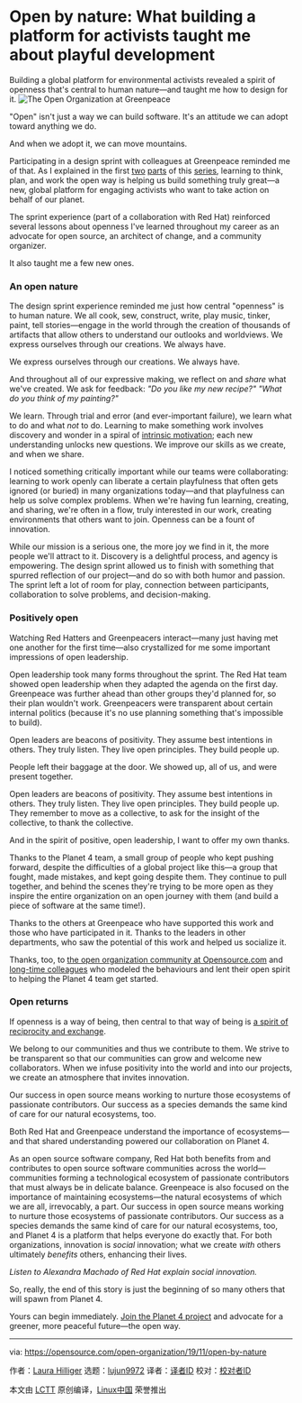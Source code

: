 [#]: collector: (lujun9972)
[#]: translator: ( )
[#]: reviewer: ( )
[#]: publisher: ( )
[#]: url: ( )
[#]: subject: (Open by nature: What building a platform for activists taught me about playful development)
[#]: via: (https://opensource.com/open-organization/19/11/open-by-nature)
[#]: author: (Laura Hilliger https://opensource.com/users/laurahilliger)

Open by nature: What building a platform for activists taught me about playful development
======
Building a global platform for environmental activists revealed a spirit
of openness that's central to human nature—and taught me how to design
for it.
![The Open Organization at Greenpeace][1]

"Open" isn't just a way we can build software. It's an attitude we can adopt toward anything we do.

And when we adopt it, we can move mountains.

Participating in a design sprint with colleagues at Greenpeace reminded me of that. As I explained in the first [two][2] [parts][3] of this [series][4], learning to think, plan, and work the open way is helping us build something truly great—a new, global platform for engaging activists who want to take action on behalf of our planet.

The sprint experience (part of a collaboration with Red Hat) reinforced several lessons about openness I've learned throughout my career as an advocate for open source, an architect of change, and a community organizer.

It also taught me a few new ones.

### An open nature

The design sprint experience reminded me just how central "openness" is to human nature. We all cook, sew, construct, write, play music, tinker, paint, tell stories—engage in the world through the creation of thousands of artifacts that allow others to understand our outlooks and worldviews. We express ourselves through our creations. We always have.

We express ourselves through our creations. We always have.

And throughout all of our expressive making, we reflect on and _share_ what we've created. We ask for feedback: _"Do you like my new recipe?" "What do you think of my painting?"_

We learn. Through trial and error (and ever-important failure), we learn what to do and what _not_ to do. Learning to make something work involves discovery and wonder in a spiral of [intrinsic motivation][5]; each new understanding unlocks new questions. We improve our skills as we create, and when we share.

I noticed something critically important while our teams were collaborating: learning to work openly can liberate a certain playfulness that often gets ignored (or buried) in many organizations today—and that playfulness can help us solve complex problems. When we're having fun learning, creating, and sharing, we're often in a flow, truly interested in our work, creating environments that others want to join. Openness can be a fount of innovation.

While our mission is a serious one, the more joy we find in it, the more people we'll attract to it. Discovery is a delightful process, and agency is empowering. The design sprint allowed us to finish with something that spurred reflection of our project—and do so with both humor and passion. The sprint left a lot of room for play, connection between participants, collaboration to solve problems, and decision-making.

### Positively open

Watching Red Hatters and Greenpeacers interact—many just having met one another for the first time—also crystallized for me some important impressions of open leadership.

Open leadership took many forms throughout the sprint. The Red Hat team showed open leadership when they adapted the agenda on the first day. Greenpeace was further ahead than other groups they'd planned for, so their plan wouldn't work. Greenpeacers were transparent about certain internal politics (because it's no use planning something that's impossible to build).

Open leaders are beacons of positivity. They assume best intentions in others. They truly listen. They live open principles. They build people up.

People left their baggage at the door. We showed up, all of us, and were present together.

Open leaders are beacons of positivity. They assume best intentions in others. They truly listen. They live open principles. They build people up. They remember to move as a collective, to ask for the insight of the collective, to thank the collective.

And in the spirit of positive, open leadership, I want to offer my own thanks.

Thanks to the Planet 4 team, a small group of people who kept pushing forward, despite the difficulties of a global project like this—a group that fought, made mistakes, and kept going despite them. They continue to pull together, and behind the scenes they're trying to be more open as they inspire the entire organization on an open journey with them (and build a piece of software at the same time!).

Thanks to the others at Greenpeace who have supported this work and those who have participated in it. Thanks to the leaders in other departments, who saw the potential of this work and helped us socialize it.

Thanks, too, to [the open organization community at Opensource.com][6] and [long-time colleagues][7] who modeled the behaviours and lent their open spirit to helping the Planet 4 team get started.

### Open returns

If openness is a way of being, then central to that way of being is [a spirit of reciprocity and exchange][8].

We belong to our communities and thus we contribute to them. We strive to be transparent so that our communities can grow and welcome new collaborators. When we infuse positivity into the world and into our projects, we create an atmosphere that invites innovation.

Our success in open source means working to nurture those ecosystems of passionate contributors. Our success as a species demands the same kind of care for our natural ecosystems, too.

Both Red Hat and Greenpeace understand the importance of ecosystems—and that shared understanding powered our collaboration on Planet 4.

As an open source software company, Red Hat both benefits from and contributes to open source software communities across the world—communities forming a technological ecosystem of passionate contributors that must always be in delicate balance. Greenpeace is also focused on the importance of maintaining ecosystems—the natural ecosystems of which we are all, irrevocably, a part. Our success in open source means working to nurture those ecosystems of passionate contributors. Our success as a species demands the same kind of care for our natural ecosystems, too, and Planet 4 is a platform that helps everyone do exactly that. For both organizations, innovation is _social_ innovation; what we create _with_ others ultimately _benefits_ others, enhancing their lives.

_Listen to Alexandra Machado of Red Hat explain social innovation._

So, really, the end of this story is just the beginning of so many others that will spawn from Planet 4.

Yours can begin immediately. [Join the Planet 4 project][9] and advocate for a greener, more peaceful future—the open way.

--------------------------------------------------------------------------------

via: https://opensource.com/open-organization/19/11/open-by-nature

作者：[Laura Hilliger][a]
选题：[lujun9972][b]
译者：[译者ID](https://github.com/译者ID)
校对：[校对者ID](https://github.com/校对者ID)

本文由 [LCTT](https://github.com/LCTT/TranslateProject) 原创编译，[Linux中国](https://linux.cn/) 荣誉推出

[a]: https://opensource.com/users/laurahilliger
[b]: https://github.com/lujun9972
[1]: https://opensource.com/sites/default/files/styles/image-full-size/public/images/open-org/open-org-greenpeace-article-3-blog-thumbnail-500x283.png?itok=aK5TOqSS
[2]: https://opensource.com/open-organization/19/10/open-platform-greenpeace
[3]: https://opensource.com/open-organization/19/10/collaboration-breakthrough-greenpeace
[4]: https://opensource.com/tags/open-organization-greenpeace
[5]: http://en.wikipedia.org/wiki/Motivation#Intrinsic_and_extrinsic_motivation
[6]: https://opensource.com/open-organization/resources/meet-ambassadors
[7]: https://medium.com/planet4/how-to-prepare-for-planet-4-user-interviews-a3a8cd627fe
[8]: https://opensource.com/open-organization/19/9/peanuts-community-reciprocity
[9]: https://planet4.greenpeace.org/create/contribute/
